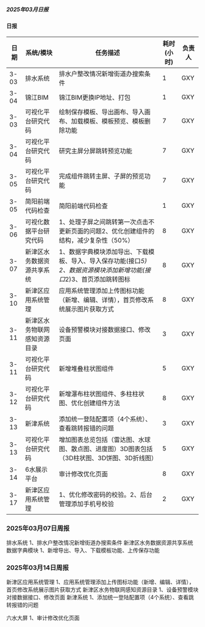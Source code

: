 ##### 2025年03月日报

#### 日报
| 日期  | 系统/模块               | 任务描述                                       | 耗时(小时) | 负责人 |
|-------|------------------------|------------------------------------------------|------------|--------|
| 3-03  | 排水系统               | 排水户整改情况新增街道办搜索条件                    | 1         | GXY    |
| 3-04  | 锦江BIM  | 锦江BIM更换IP地址、打包 | 1         | GXY    |
| 3-03  | 可视化平台研究代码  | 绘制保存模板、导出画布、导入画布、加载模板、模板预览、模板删除功能 | 7         | GXY    |
| 3-04  | 可视化平台研究代码  | 研究主屏分屏跳转预览功能 | 7         | GXY    |
| 3-05  | 可视化平台研究代码  | 完成组件跳转主屏、子屏的预览功能 | 7         | GXY    |
| 3-05  | 简阳前端代码检查  | 简阳前端代码检查 | 1         | GXY    |
| 3-06  | 可视化数据平台研究代码  | 1、处理子屏之间跳转第一次点击不更新页面的问题2、优化创建组件的结构，减少复杂性（50%） | 8         | GXY    |
| 3-07  | 新津区水务数据资源共享系统  | 1、数据字典模块添加导出、下载模板、导入、导入保存功能(接口*5) 2、数据资源模块添加新增功能(接口*2)3、首页添加跳转图标 | 8         | GXY    |
| 3-10  | 新津区应用系统管理  | 应用系统管理添加上传图标功能（新增、编辑、详情），首页修改系统展示图片获取方式 | 8         | GXY    |
| 3-11  | 新津区水务物联网感知资源目录  | 设备预警模块对接数据接口、修改页面 | 3         | GXY    |
| 3-11  | 可视化平台研究代码  | 新增堆叠柱状图组件 | 5         | GXY    |
| 3-12  | 可视化平台研究代码  | 新增瀑布柱状图组件、多柱柱状图、优化创建组件方法 | 8         | GXY    |
| 3-13  | 新津系统  | 添加统一登陆配置项（4个系统）、查看跳转报错的问题 | 3         | GXY    |
| 3-13  | 可视化平台研究代码  | 增加图表总览包括（雷达图、水球图、散点图、进度图）3D图表包括（3D柱状图、3D饼图、3D折线图） | 5         | GXY    |
| 3-14  | 6水展示平台  | 审计修改优化页面 | 8         | GXY    |
| 3-17  | 新津区应用系统管理  | 1、优化修改密码的校验。2、后台管理添加手机号校验 | 2         | GXY    |

### 2025年03月07日周报

排水系统
1、排水户整改情况新增街道办搜索条件
新津区水务数据资源共享系统
数据字典模块
1、新增导出、导入、下载模板功能、上传保存功能

### 2025年03月14日周报
新津区应用系统管理
1、应用系统管理添加上传图标功能（新增、编辑、详情），首页修改系统展示图片获取方式
新津区水务物联网感知资源目录
1、设备预警模块对接数据接口、修改页面
新津系统
1、添加统一登陆配置项（4个系统）、查看跳转报错的问题

六水大屏
1、审计修改优化页面
